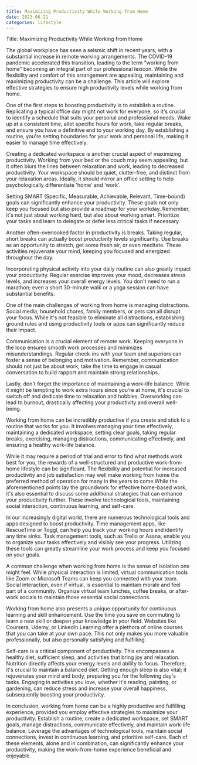 ```yaml
---
title: Maximizing Productivity While Working from Home
date: 2023-06-21
categories: lifestyle
---
```


Title: Maximizing Productivity While Working from Home

The global workplace has seen a seismic shift in recent years, with a substantial increase in remote working arrangements. The COVID-19 pandemic accelerated this transition, leading to the term "working from home" becoming an integral part of our professional lexicon. While the flexibility and comfort of this arrangement are appealing, maintaining and maximizing productivity can be a challenge. This article will explore effective strategies to ensure high productivity levels while working from home.

One of the first steps to boosting productivity is to establish a routine. Replicating a typical office day might not work for everyone, so it's crucial to identify a schedule that suits your personal and professional needs. Wake up at a consistent time, allot specific hours for work, take regular breaks, and ensure you have a definitive end to your working day. By establishing a routine, you're setting boundaries for your work and personal life, making it easier to manage time effectively.

Creating a dedicated workspace is another crucial aspect of maximizing productivity. Working from your bed or the couch may seem appealing, but it often blurs the lines between relaxation and work, leading to decreased productivity. Your workspace should be quiet, clutter-free, and distinct from your relaxation areas. Ideally, it should mirror an office setting to help psychologically differentiate 'home' and 'work'.

Setting SMART (Specific, Measurable, Achievable, Relevant, Time-bound) goals can significantly enhance your productivity. These goals not only keep you focused but also provide a roadmap for your workday. Remember, it's not just about working hard, but also about working smart. Prioritize your tasks and learn to delegate or defer less critical tasks if necessary.

Another often-overlooked factor in productivity is breaks. Taking regular, short breaks can actually boost productivity levels significantly. Use breaks as an opportunity to stretch, get some fresh air, or even meditate. These activities rejuvenate your mind, keeping you focused and energized throughout the day.

Incorporating physical activity into your daily routine can also greatly impact your productivity. Regular exercise improves your mood, decreases stress levels, and increases your overall energy levels. You don't need to run a marathon; even a short 30-minute walk or a yoga session can have substantial benefits.

One of the main challenges of working from home is managing distractions. Social media, household chores, family members, or pets can all disrupt your focus. While it's not feasible to eliminate all distractions, establishing ground rules and using productivity tools or apps can significantly reduce their impact.

Communication is a crucial element of remote work. Keeping everyone in the loop ensures smooth work processes and minimizes misunderstandings. Regular check-ins with your team and superiors can foster a sense of belonging and motivation. Remember, communication should not just be about work; take the time to engage in casual conversation to build rapport and maintain strong relationships.

Lastly, don't forget the importance of maintaining a work-life balance. While it might be tempting to work extra hours since you're at home, it's crucial to switch off and dedicate time to relaxation and hobbies. Overworking can lead to burnout, drastically affecting your productivity and overall well-being.

Working from home can be incredibly productive if you create and stick to a routine that works for you. It involves managing your time effectively, maintaining a dedicated workspace, setting clear goals, taking regular breaks, exercising, managing distractions, communicating effectively, and ensuring a healthy work-life balance.

While it may require a period of trial and error to find what methods work best for you, the rewards of a well-structured and productive work-from-home lifestyle can be significant. The flexibility and potential for increased productivity and job satisfaction may well make working from home the preferred method of operation for many in the years to come.While the aforementioned points lay the groundwork for effective home-based work, it's also essential to discuss some additional strategies that can enhance your productivity further. These involve technological tools, maintaining social interaction, continuous learning, and self-care.

In our increasingly digital world, there are numerous technological tools and apps designed to boost productivity. Time management apps, like RescueTime or Toggl, can help you track your working hours and identify any time sinks. Task management tools, such as Trello or Asana, enable you to organize your tasks effectively and visibly see your progress. Utilizing these tools can greatly streamline your work process and keep you focused on your goals.

A common challenge when working from home is the sense of isolation one might feel. While physical interaction is limited, virtual communication tools like Zoom or Microsoft Teams can keep you connected with your team. Social interaction, even if virtual, is essential to maintain morale and feel part of a community. Organize virtual team lunches, coffee breaks, or after-work socials to maintain those essential social connections.

Working from home also presents a unique opportunity for continuous learning and skill enhancement. Use the time you save on commuting to learn a new skill or deepen your knowledge in your field. Websites like Coursera, Udemy, or LinkedIn Learning offer a plethora of online courses that you can take at your own pace. This not only makes you more valuable professionally, but also personally satisfying and fulfilling.

Self-care is a critical component of productivity. This encompasses a healthy diet, sufficient sleep, and activities that bring joy and relaxation. Nutrition directly affects your energy levels and ability to focus. Therefore, it's crucial to maintain a balanced diet. Getting enough sleep is also vital; it rejuvenates your mind and body, preparing you for the following day's tasks. Engaging in activities you love, whether it's reading, painting, or gardening, can reduce stress and increase your overall happiness, subsequently boosting your productivity.

In conclusion, working from home can be a highly productive and fulfilling experience, provided you employ effective strategies to maximize your productivity. Establish a routine, create a dedicated workspace, set SMART goals, manage distractions, communicate effectively, and maintain work-life balance. Leverage the advantages of technological tools, maintain social connections, invest in continuous learning, and prioritize self-care. Each of these elements, alone and in combination, can significantly enhance your productivity, making the work-from-home experience beneficial and enjoyable.